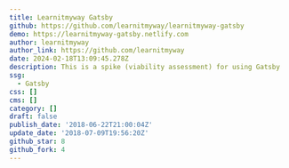 ```yaml
---
title: Learnitmyway Gatsby
github: https://github.com/learnitmyway/learnitmyway-gatsby
demo: https://learnitmyway-gatsby.netlify.com
author: learnitmyway
author_link: https://github.com/learnitmyway
date: 2024-02-18T13:09:45.278Z
description: This is a spike (viability assessment) for using Gatsby
ssg:
  - Gatsby
css: []
cms: []
category: []
draft: false
publish_date: '2018-06-22T21:00:04Z'
update_date: '2018-07-09T19:56:20Z'
github_star: 8
github_fork: 4
---
```

